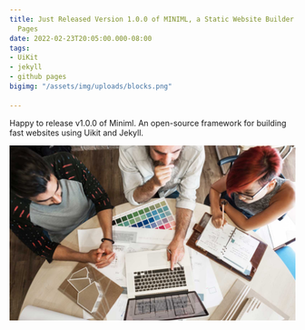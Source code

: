 ```yaml
---
title: Just Released Version 1.0.0 of MINIML, a Static Website Builder for Github
  Pages
date: 2022-02-23T20:05:00.000-08:00
tags:
- UiKit
- jekyll
- github pages
bigimg: "/assets/img/uploads/blocks.png"

---
```

Happy to release v1.0.0 of Miniml.  An open-source framework for building fast websites using Uikit and Jekyll. 

![](/assets/img/uploads/design-studio.jpg)
